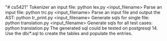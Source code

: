 "# cs5421" 
Tokenizer an input file:
python lex.py <input_filename>
Parse an input file:
python trc.py <input_filename>
Parse an input file and output the AST:
python tr_print.py <input_filename>
Generate sqls for single file:
python translation.py <input_filename>
Generate sqls for all test cases:
python translation.py
The generated sql could be tested on postgresql 14.
Use the db/*.sql to create the tables and populate the entries.
